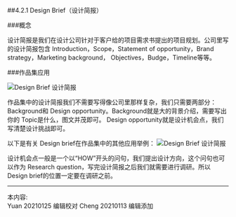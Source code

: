 
##4.2.1 Design Brief（设计简报）

###概念

设计简报是我们在设计公司针对于客户给的项目需求书提出的项目规划。公司里写的设计简报包含 Introduction，Scope，Statement of opportunity，Brand strategy，Marketing background， Objectives，Budge，Timeline等等。


###作品集应用

![ Design Brief 设计简报](http://kitpic.makebi.net/2021/social_01.jpg)

作品集中的设计简报我们不需要写得像公司里那样复杂，我们只需要两部分： Background和 Design opportunity。Background就是大的背景介绍，需要写出你的 Topic是什么，图文并茂即可。 Design opportunity就是设计机会点，我们写清楚设计挑战即可。


以下是有关 Design brief在作品集中的其他应用举例：
![ Design Brief 设计简报](http://kitpic.makebi.net/2021/social_02.jpg)

设计机会点一般是一个以“HOW”开头的问句，我们提出设计方向，这个问句也可以作为 Research question，写完设计简报之后我们就需要进行调研。所以 Design brief的位置一定要在调研之前。


---
本内容:  
Yuan 20210125 编辑校对
Cheng 20210113 编辑添加
